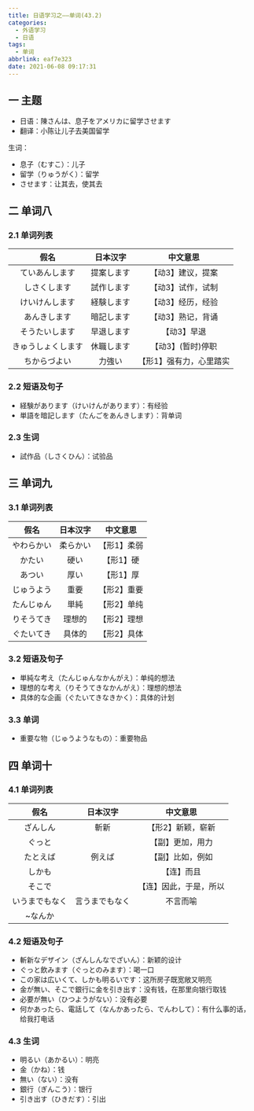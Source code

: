 ```yaml
---
title: 日语学习之——单词(43.2)
categories:
  - 外语学习
  - 日语
tags:
  - 单词
abbrlink: eaf7e323
date: 2021-06-08 09:17:31
---
```

## 一 主题

* 日语：陳さんは、息子をアメリカに留学させます
* 翻译：小陈让儿子去美国留学

<!--more-->

生词：

* 息子（むすこ）：儿子
* 留学（りゅうがく）：留学
* させます：让其去，使其去

## 二 单词八

### 2.1 单词列表

|        假名        |  日本汉字  |        中文意思         |
| :----------------: | :--------: | :---------------------: |
|   ていあんします   | 提案します |    【动3】建议，提案    |
|    しさくします    | 試作します |    【动3】试作，试制    |
|   けいけんします   | 経験します |    【动3】经历，经验    |
|    あんきします    | 暗記します |    【动3】熟记，背诵    |
|   そうたいします   | 早退します |       【动3】早退       |
| きゅうしょくします | 休職します |   【动3】\(暂时)停职    |
|    ちからづよい    |   力強い   | 【形1】强有力，心里踏实 |

### 2.2 短语及句子

* 経験があります（けいけんがあります）：有经验
* 単語を暗記します（たんごをあんきします）：背单词

### 2.3 生词

* 試作品（しさくひん）：试验品

## 三 单词九

### 3.1 单词列表

|    假名    | 日本汉字 |  中文意思   |
| :--------: | :------: | :---------: |
| やわらかい | 柔らかい | 【形1】柔弱 |
|   かたい   |   硬い   |  【形1】硬  |
|   あつい   |   厚い   |  【形1】厚  |
| じゅうよう |   重要   | 【形2】重要 |
| たんじゅん |   単純   | 【形2】单纯 |
| りそうてき |  理想的  | 【形2】理想 |
| ぐたいてき |  具体的  | 【形2】具体 |

### 3.2 短语及句子

* 単純な考え（たんじゅんなかんがえ）：单纯的想法
* 理想的な考え（りそうてきなかんがえ）：理想的想法
* 具体的な企画（ぐたいてきなきかく）：具体的计划

### 3.3 单词

* 重要な物（じゅうようなもの）：重要物品

## 四 单词十

### 4.1 单词列表

|      假名      |    日本汉字    |        中文意思        |
| :------------: | :------------: | :--------------------: |
|    ざんしん    |      斬新      |   【形2】新颖，崭新    |
|     ぐっと     |                |    【副】更加，用力    |
|    たとえば    |     例えば     |    【副】比如，例如    |
|     しかも     |                |       【连】而且       |
|     そこで     |                | 【连】因此，于是，所以 |
| いうまでもなく | 言うまでもなく |        不言而喻        |
|    ~なんか     |                |                        |

### 4.2 短语及句子

* 斬新なデザイン（ざんしんなでざいん）：新颖的设计
* ぐっと飲みます（ぐっとのみます）：喝一口
* この家は広いくて、しかも明るいです：这所房子既宽敞又明亮
* 金が無い、そこで銀行に金を引き出す：没有钱，在那里向银行取钱
* 必要が無い（ひつようがない）：没有必要
* 何かあったら、電話して（なんかあったら、でんわして）：有什么事的话，给我打电话

### 4.3 生词

* 明るい（あかるい）：明亮
* 金（かね）：钱
* 無い（ない）：没有
* 銀行（ぎんこう）：银行
* 引き出す（ひきだす）：引出